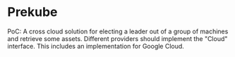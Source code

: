 # Prekube

PoC:
A cross cloud solution for electing a leader out of a group of machines and retrieve some assets.
Different providers should implement the "Cloud" interface. This includes an implementation for Google Cloud.
